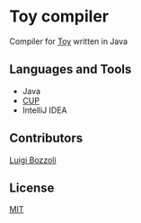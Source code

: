# Toy compiler

Compiler for [Toy](https://github.com/Ratstail91/Toy) written in Java

## Languages and Tools
+ Java
+ [CUP](http://www2.cs.tum.edu/projects/cup/)
+ IntelliJ IDEA

## Contributors
[Luigi Bozzoli](https://github.com/AntonioBozzoli)

## License
[MIT](https://choosealicense.com/licenses/mit/)
